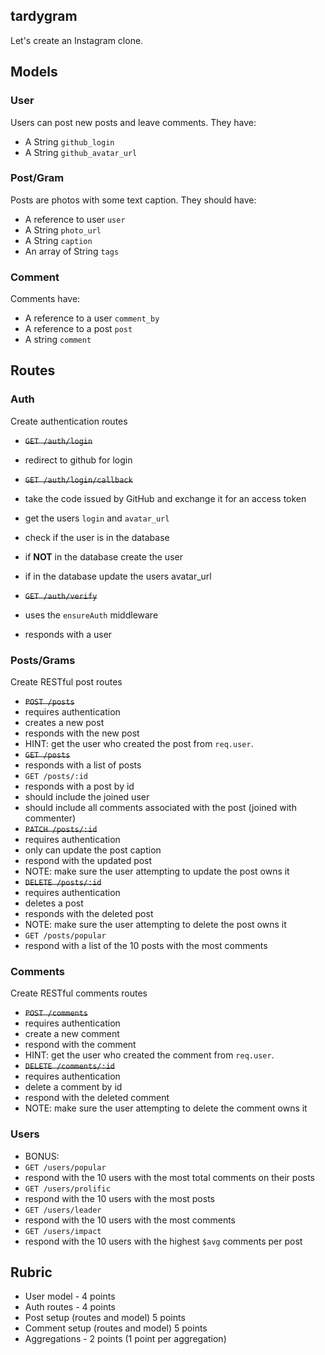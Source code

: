 ## tardygram

Let's create an Instagram clone.

## Models

### User

Users can post new posts and leave comments. They have:

- A String `github_login`
- A String `github_avatar_url`

### Post/Gram

Posts are photos with some text caption. They should have:

- A reference to user `user`
- A String `photo_url`
- A String `caption`
- An array of String `tags`

### Comment

Comments have:

- A reference to a user `comment_by`
- A reference to a post `post`
- A string `comment`

## Routes

### Auth

Create authentication routes

- ~~`GET /auth/login`~~

- redirect to github for login
- ~~`GET /auth/login/callback`~~
- take the code issued by GitHub and exchange it for an access token
- get the users `login` and `avatar_url`
- check if the user is in the database
- if **NOT** in the database create the user
- if in the database update the users avatar_url
- ~~`GET /auth/verify`~~
- uses the `ensureAuth` middleware
- responds with a user

### Posts/Grams

Create RESTful post routes

- ~~`POST /posts`~~
- requires authentication
- creates a new post
- responds with the new post
- HINT: get the user who created the post from `req.user`.
- ~~`GET /posts`~~
- responds with a list of posts
- `GET /posts/:id`
- responds with a post by id
- should include the joined user
- should include all comments associated with the post (joined with commenter)
- ~~`PATCH /posts/:id`~~
- requires authentication
- only can update the post caption
- respond with the updated post
- NOTE: make sure the user attempting to update the post owns it
- ~~`DELETE /posts/:id`~~
- requires authentication
- deletes a post
- responds with the deleted post
- NOTE: make sure the user attempting to delete the post owns it
- `GET /posts/popular`
- respond with a list of the 10 posts with the most comments

### Comments

Create RESTful comments routes

- ~~`POST /comments`~~
- requires authentication
- create a new comment
- respond with the comment
- HINT: get the user who created the comment from `req.user`.
- ~~`DELETE /comments/:id`~~
- requires authentication
- delete a comment by id
- respond with the deleted comment
- NOTE: make sure the user attempting to delete the comment owns it

### Users

- BONUS:
- `GET /users/popular`
- respond with the 10 users with the most total comments on their posts
- `GET /users/prolific`
- respond with the 10 users with the most posts
- `GET /users/leader`
- respond with the 10 users with the most comments
- `GET /users/impact`
- respond with the 10 users with the highest `$avg` comments per post

## Rubric

- User model - 4 points
- Auth routes - 4 points
- Post setup (routes and model) 5 points
- Comment setup (routes and model) 5 points
- Aggregations - 2 points (1 point per aggregation)
